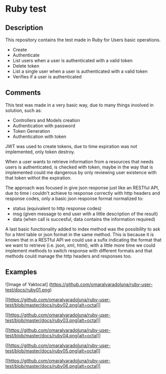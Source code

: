 # Ruby test

## Description

This repository contains the test made in Ruby for Users basic operations.

- Create
- Authenticate
- List users when a user is authenticated with a valid token
- Delete token
- List a single user when a user is authenticated with a valid token
- Verifies if a user is authenticated

## Comments

This test was made in a very basic way, due to many things involved in solution, such as:
- Controllers and Models creation
- Authentication with password
- Token Generation
- Authentication with token

JWT was used to create tokens, due to time expiration was not implemented, only token destroy.

When a user wants to retrieve information from a resources that needs users is authenticated, is checked with token, maybe in the way that is implemented could me dangerous by only reviewing user existence with that token withot the expiration. 

The approach was focused in give json response just like an RESTful API, due to time i couldn't achieve to response correctly with http headers and response codes, only a basic json response format normalized to:

- status (equivalent to http response codes)
- msg (given message to end user with a little description of the result)
- data (when call is succesful, data contains the information required)

A last basic functionality added to index method was the possibility to ask for a html table or json format in the same method. This is because it is known that in a RESTful API we could use a sufix indicating the format that we want to retrieve (i.e. json, xml, html), with a little more time we could implement methods to switch response with different formats and that methods could manage the http headers and responses too.

## Examples

![Image of Yaktocat]
(https://github.com/omaralvaradoluna/ruby-user-test/docs/ruby01.png)

[[https://github.com/omaralvaradoluna/ruby-user-test/blob/master/docs/ruby02.png|alt=octal]]

[[https://github.com/omaralvaradoluna/ruby-user-test/blob/master/docs/ruby03.png|alt=octal]]

[[https://github.com/omaralvaradoluna/ruby-user-test/blob/master/docs/ruby04.png|alt=octal]]

[[https://github.com/omaralvaradoluna/ruby-user-test/blob/master/docs/ruby05.png|alt=octal]]

[[https://github.com/omaralvaradoluna/ruby-user-test/blob/master/docs/ruby06.png|alt=octal]]
